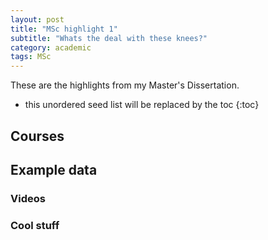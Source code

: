 ```yaml
---
layout: post
title: "MSc highlight 1"
subtitle: "Whats the deal with these knees?"
category: academic
tags: MSc
---
```

These are the highlights from my Master's Dissertation.

<!--more-->

* this unordered seed list will be replaced by the toc
{:toc}

## Courses

## Example data


### Videos


### Cool stuff
